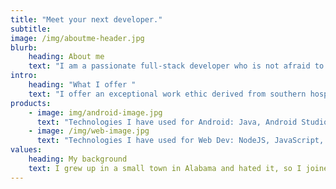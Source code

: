 ```yaml
---
title: "Meet your next developer."
subtitle: 
image: /img/aboutme-header.jpg
blurb:
    heading: About me
    text: "I am a passionate full-stack developer who is not afraid to step into the unknown with a new and upcoming frameworks or languages. I have excessive training in the workings of development through multiple schoolings from coding boot camps to college courses. While I am working on my Bachelors in Information Technology for Software Development (expected graduation date Jan 2024) I already have the knowledge and the work ethic to complete my tasks in a timely manner."
intro:
    heading: "What I offer "
    text: "I offer an exceptional work ethic derived from southern hospitality and military discipline to bring your next project to life. I am fully capable of creating android and web applications to suite your needs. "
products:
    - image: img/android-image.jpg
      text: "Technologies I have used for Android: Java, Android Studio, Ionic, Cordova, DroidKit, React Native, JQuery Mobile"
    - image: /img/web-image.jpg
      text: "Technologies I have used for Web Dev: NodeJS, JavaScript, NPM, Angular, Firebase, Axios, React, Spring, Vue.js"
values:
    heading: My background
    text: I grew up in a small town in Alabama and hated it, so I joined the military at 17, saw the world, and loved it. During my years in the service, I always had a laptop with me and was always interested in programming, after my 8 years I left and am currently pursuing a career in development. I am working towards my degree but I am always brushing up on my skills as a developer, I am currently a software engineer at Firefly Integrations working on mobile applications however, I would like to make the switch to web development. 
---
```


